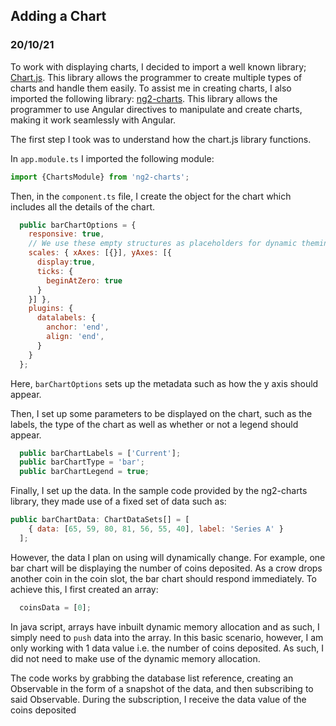 ## Adding a Chart
### 20/10/21

To work with displaying charts, I decided to import a well known library; [Chart.js](https://www.chartjs.org/). This library allows the programmer to create multiple types of charts and handle them easily. To assist me in creating charts, I also imported the following library: [ng2-charts](https://valor-software.com/ng2-charts/#/BarChart). This library allows the programmer to use Angular directives to manipulate and create charts, making it work seamlessly with Angular. 

The first step I took was to understand how the chart.js library functions. 

In `app.module.ts` I imported the following module: 

```js
import {ChartsModule} from 'ng2-charts';
```

Then, in the `component.ts` file, I create the object for the chart which includes all the details of the chart. 

```js
  public barChartOptions = {
    responsive: true,
    // We use these empty structures as placeholders for dynamic theming.
    scales: { xAxes: [{}], yAxes: [{
      display:true,
      ticks: {
        beginAtZero: true
      }
    }] },
    plugins: {
      datalabels: {
        anchor: 'end',
        align: 'end',
      }
    }
  };
```

Here, `barChartOptions` sets up the metadata such as how the y axis should appear. 

Then, I set up some parameters to be displayed on the chart, such as the labels, the type of the chart as well as whether or not a legend should appear. 
```js
  public barChartLabels = ['Current'];
  public barChartType = 'bar';
  public barChartLegend = true;
```

Finally, I set up the data. In the sample code provided by the ng2-charts library, they made use of a fixed set of data such as:
```js
public barChartData: ChartDataSets[] = [
    { data: [65, 59, 80, 81, 56, 55, 40], label: 'Series A' }
  ];
```

However, the data I plan on using will dynamically change. For example, one bar chart will be displaying the number of coins deposited. As a crow drops another coin in the coin slot, the bar chart should respond immediately. To achieve this, I first created an array:
```js
  coinsData = [0];
```
In java script, arrays have inbuilt dynamic memory allocation and as such, I simply need to `push` data into the array. In this basic scenario, however, I am only working with 1 data value i.e. the number of coins deposited. As such, I did not need to make use of the dynamic memory allocation. 

The code works by grabbing the database list reference, creating an Observable in the form of a snapshot of the data, and then subscribing to said Observable. During the subscription, I receive the data value of the coins deposited 
